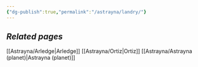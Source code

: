 ```yaml
---
{"dg-publish":true,"permalink":"/astrayna/landry/"}
---
```



## *Related pages*
[[Astrayna/Arledge\|Arledge]]
[[Astrayna/Ortiz\|Ortiz]]
[[Astrayna/Astrayna (planet)\|Astrayna (planet)]]
